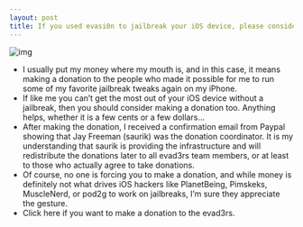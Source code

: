 ```yaml
---
layout: post
title: If you used evasi0n to jailbreak your iOS device, please consider making a donation
---
```

![img](http://media.idownloadblog.com/wp-content/uploads/2013/02/evad3rs-donation-for-evasi0n-jailbreak.png)
* I usually put my money where my mouth is, and in this case, it means making a donation to the people who made it possible for me to run some of my favorite jailbreak tweaks again on my iPhone.
* If like me you can’t get the most out of your iOS device without a jailbreak, then you should consider making a donation too. Anything helps, whether it is a few cents or a few dollars…
* After making the donation, I received a confirmation email from Paypal showing that Jay Freeman (saurik) was the donation coordinator. It is my understanding that saurik is providing the infrastructure and will redistribute the donations later to all evad3rs team members, or at least to those who actually agree to take donations.
* Of course, no one is forcing you to make a donation, and while money is definitely not what drives iOS hackers like PlanetBeing, Pimskeks, MuscleNerd, or pod2g to work on jailbreaks, I’m sure they appreciate the gesture.
* Click here if you want to make a donation to the evad3rs.

